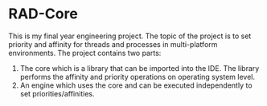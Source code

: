 # RAD-Core
This is my final year engineering project.
The topic of the project is to set priority and affinity for threads and processes in multi-platform environments.
The project contains two parts: 
1. The core which is a library that can be imported into the IDE. The library performs the affinity and priority operations 
on operating system level. 
2. An engine which uses the core and can be executed independently to set priorities/affinities.
